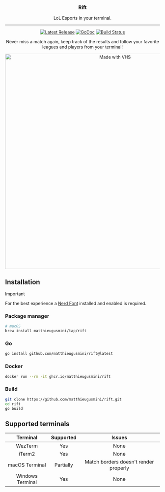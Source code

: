 <p>
  <h3 align="center">Rift</h3>
  <p align="center">LoL Esports in your terminal.</p>
</p>

---
<p align="center">
  <a href="https://github.com/matthieugusmini/lolesport/releases"><img src="https://img.shields.io/github/release/matthieugusmini/lolesport.svg" alt="Latest Release"></a>
  <a href="https://pkg.go.dev/github.com/matthieugusmini/lolesport?tab=doc"><img src="https://godoc.org/github.com/golang/gddo?status.svg" alt="GoDoc"></a>
  <a href="https://github.com/charmbracelet/glow/actions"><img src="https://github.com/charmbracelet/glow/workflows/build/badge.svg" alt="Build Status"></a>

</p>

<p align="center">Never miss a match again, keep track of the results and follow your favorite leagues and players from your terminal!</p>
<p align="center">
  <img src="https://vhs.charm.sh/vhs-6lepG3Lg72yRCLBtJtaF3T.gif" alt="Made with VHS" width=700>
</p>

## Installation
> [!IMPORTANT]
> For the best experience a [Nerd Font](https://www.nerdfonts.com/) installed and enabled is required.

### Package manager

```bash
# macOS
brew install matthieugusmini/tap/rift
```

### Go

```bash
go install github.com/matthieugusmini/rift@latest
```

### Docker

```bash
docker run --rm -it ghcr.io/matthieugusmini/rift
```

### Build

```bash
git clone https://github.com/matthieugusmini/rift.git
cd rift
go build
```

## Supported terminals

| Terminal          | Supported | Issues                                |
|:-----------------:|:---------:|:-------------------------------------:|
| WezTerm           | Yes       | None                                  |
| iTerm2            | Yes       | None                                  |
| macOS Terminal    | Partially | Match borders doesn't render properly |
| Windows Terminal  | Yes       | None                                  |
